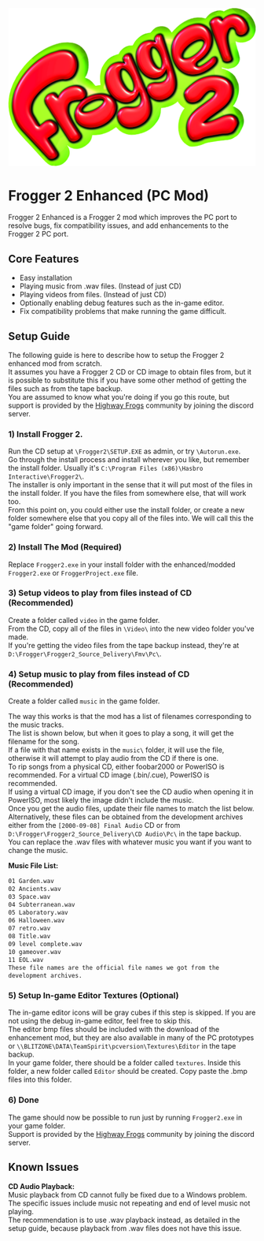 ![Frogger 2 Logo](/_repo/Frogger2Logo.png)
# Frogger 2 Enhanced (PC Mod)
Frogger 2 Enhanced is a Frogger 2 mod which improves the PC port to resolve bugs, fix compatibility issues, and add enhancements to the Frogger 2 PC port.

## Core Features
 - Easy installation  
 - Playing music from .wav files. (Instead of just CD)  
 - Playing videos from files. (Instead of just CD)  
 - Optionally enabling debug features such as the in-game editor.  
 - Fix compatibility problems that make running the game difficult.

## Setup Guide
The following guide is here to describe how to setup the Frogger 2 enhanced mod from scratch.  
It assumes you have a Frogger 2 CD or CD image to obtain files from, but it is possible to substitute this if you have some other method of getting the files such as from the tape backup.  
You are assumed to know what you're doing if you go this route, but support is provided by the [Highway Frogs](https://highwayfrogs.net/) community by joining the discord server.  

### 1) Install Frogger 2.
Run the CD setup at `\Frogger2\SETUP.EXE` as admin, or try `\Autorun.exe`.  
Go through the install process and install wherever you like, but remember the install folder. Usually it's `C:\Program Files (x86)\Hasbro Interactive\Frogger2\`.    
The installer is only important in the sense that it will put most of the files in the install folder. If you have the files from somewhere else, that will work too.  
From this point on, you could either use the install folder, or create a new folder somewhere else that you copy all of the files into. We will call this the "game folder" going forward.  

### 2) Install The Mod (Required)  
Replace `Frogger2.exe` in your install folder with the enhanced/modded `Frogger2.exe` or `FroggerProject.exe` file.  

### 3) Setup videos to play from files instead of CD (Recommended)  
Create a folder called `video` in the game folder.  
From the CD, copy all of the files in `\Video\` into the new video folder you've made.  
If you're getting the video files from the tape backup instead, they're at `D:\Frogger\Frogger2_Source_Delivery\Fmv\Pc\`.  

### 4) Setup music to play from files instead of CD (Recommended)  
Create a folder called `music` in the game folder.  

The way this works is that the mod has a list of filenames corresponding to the music tracks.  
The list is shown below, but when it goes to play a song, it will get the filename for the song.  
If a file with that name exists in the `music\` folder, it will use the file, otherwise it will attempt to play audio from the CD if there is one.  
To rip songs from a physical CD, either foobar2000 or PowerISO is recommended. For a virtual CD image (.bin/.cue), PowerISO is recommended.  
If using a virtual CD image, if you don't see the CD audio when opening it in PowerISO, most likely the image didn't include the music.  
Once you get the audio files, update their file names to match the list below.  
Alternatively, these files can be obtained from the development archives either from the `[2000-09-08] Final Audio` CD or from `D:\Frogger\Frogger2_Source_Delivery\CD Audio\Pc\` in the tape backup.  
You can replace the .wav files with whatever music you want if you want to change the music.  

**Music File List:**  
```
01 Garden.wav
02 Ancients.wav
03 Space.wav
04 Subterranean.wav
05 Laboratory.wav
06 Halloween.wav
07 retro.wav
08 Title.wav
09 level complete.wav
10 gameover.wav
11 EOL.wav
These file names are the official file names we got from the development archives.  
```

### 5) Setup In-game Editor Textures (Optional)  
The in-game editor icons will be gray cubes if this step is skipped. If you are not using the debug in-game editor, feel free to skip this.  
The editor bmp files should be included with the download of the enhancement mod, but they are also available in many of the PC prototypes or `\\BLITZONE\DATA\TeamSpirit\pcversion\Textures\Editor` in the tape backup.  
In your game folder, there should be a folder called `textures`. Inside this folder, a new folder called `Editor` should be created. Copy paste the .bmp files into this folder.  

### 6) Done
The game should now be possible to run just by running `Frogger2.exe` in your game folder.  
Support is provided by the [Highway Frogs](https://highwayfrogs.net/) community by joining the discord server.  

## Known Issues
**CD Audio Playback:**  
Music playback from CD cannot fully be fixed due to a Windows problem. The specific issues include music not repeating and end of level music not playing.  
The recommendation is to use .wav playback instead, as detailed in the setup guide, because playback from .wav files does not have this issue.  